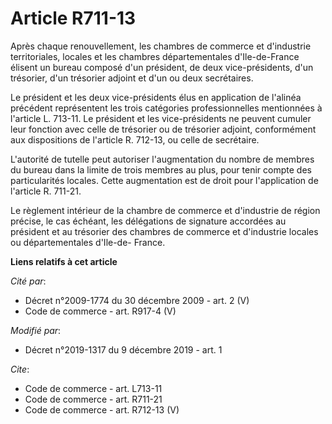 # Article R711-13

Après chaque renouvellement, les chambres de commerce et d'industrie territoriales, locales et les chambres départementales
d'Ile-de-France élisent un bureau composé d'un président, de deux vice-présidents, d'un trésorier, d'un trésorier adjoint et
d'un ou deux secrétaires.

Le président et les deux vice-présidents élus en application de l'alinéa précédent représentent les trois catégories
professionnelles mentionnées à l'article L. 713-11. Le président et les vice-présidents ne peuvent cumuler leur fonction avec
celle de trésorier ou de trésorier adjoint, conformément aux dispositions de l'article R. 712-13, ou celle de secrétaire.

L'autorité de tutelle peut autoriser l'augmentation du nombre de membres du bureau dans la limite de trois membres au plus,
pour tenir compte des particularités locales. Cette augmentation est de droit pour l'application de l'article R. 711-21.

Le règlement intérieur de la chambre de commerce et d'industrie de région précise, le cas échéant, les délégations de
signature accordées au président et au trésorier des chambres de commerce et d'industrie locales ou départementales d'Ile-de-
France.

**Liens relatifs à cet article**

_Cité par_:

  - Décret n°2009-1774 du 30 décembre 2009 - art. 2 (V)
  - Code de commerce - art. R917-4 (V)

_Modifié par_:

  - Décret n°2019-1317 du 9 décembre 2019 - art. 1

_Cite_:

  - Code de commerce - art. L713-11
  - Code de commerce - art. R711-21
  - Code de commerce - art. R712-13 (V)
